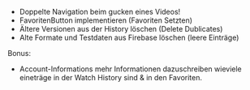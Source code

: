 - Doppelte Navigation beim gucken eines Videos!
- FavoritenButton implementieren (Favoriten Setzten)
- Ältere Versionen aus der History löschen (Delete Dublicates)
- Alte Formate und Testdaten aus Firebase löschen (leere Einträge)

Bonus:
- Account-Informations 
mehr Informationen dazuschreiben wieviele eineträge in der Watch History sind & in den Favoriten.
